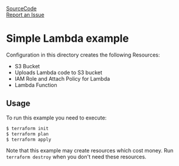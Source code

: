 [SourceCode](https://github.com/nclouds/terraform-aws-lambda/tree/master/examples/simple)   
[Report an Issue](https://github.com/nclouds/terraform-aws-lambda/issues)

# Simple Lambda example

Configuration in this directory creates the following Resources:
- S3 Bucket
- Uploads Lambda code to S3 bucket
- IAM Role and Attach Policy for Lambda
- Lambda Function

## Usage

To run this example you need to execute:

```bash
$ terraform init
$ terraform plan
$ terraform apply
```

Note that this example may create resources which cost money. Run `terraform destroy` when you don't need these resources.
